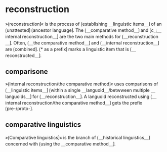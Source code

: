 # reconstruction

»⟮reconstruction⟯« is the process of ⟮establishing ＿linguistic items＿⟯ of an ⟮unattested⟯ ⟮ancestor language⟯.
The ⟮＿comparative method＿⟯ and ⟮c_;＿internal reconstruction＿⟯ are the two main methods for ⟮＿reconstruction＿⟯.
Often, ⟮＿the comparative method＿⟯ and ⟮＿internal reconstruction＿⟯ are ⟮combined⟯.
⟮* as a prefix⟯ marks a linguistic item that is ⟮＿reconstructed＿⟯.

## comparisone

»⟮Internal reconstruction/the comparative method⟯« uses comparisons of ⟮＿linguistic items＿⟯ ⟮within a single ＿languoid＿/betwween multiple ＿languoids＿⟯ for ⟮＿reconstruction＿⟯.
A languoid reconstructed using ⟮＿internal reconstruction/the comparative method＿⟯ gets the prefix ⟮pre-/proto-⟯.

## comparative linguistics

»⟮Comparative linguistics⟯« is the branch of ⟮＿historical linguistics＿⟯ concerned with ⟮using the ＿comparative method＿⟯.
